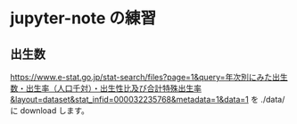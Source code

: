 # jupyter-note の練習

## 出生数

<https://www.e-stat.go.jp/stat-search/files?page=1&query=年次別にみた出生数・出生率（人口千対）・出生性比及び合計特殊出生率&layout=dataset&stat_infid=000032235768&metadata=1&data=1>
を ./data/ に download します。
